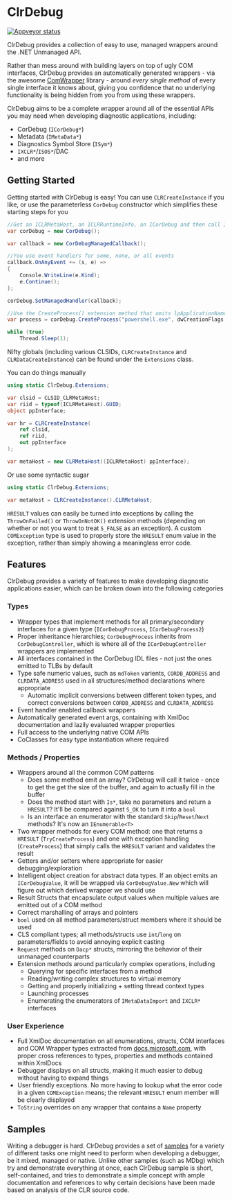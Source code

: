 # ClrDebug

[![Appveyor status](https://ci.appveyor.com/api/projects/status/exeyd1rc7147vbki?svg=true)](https://ci.appveyor.com/project/lordmilko/clrdebug)

ClrDebug provides a collection of easy to use, managed wrappers around the .NET Unmanaged API.

Rather than mess around with building layers on top of ugly COM interfaces, ClrDebug provides an automatically generated
wrappers - via the awesome [ComWrapper](https://github.com/lordmilko/ComWrapper) library - around *every single method* of every single interface it knows about, giving you confidence that
no underlying functionality is being hidden from you from using these wrappers.

ClrDebug aims to be a complete wrapper around all of the essential APIs you may need when developing diagnostic applications, including:
* CorDebug (`ICorDebug*`)
* Metadata (`IMetaData*`)
* Diagnostics Symbol Store (`ISym*`)
* `IXCLR*`/`ISOS*`/DAC
* and more

## Getting Started

Getting started with ClrDebug is easy! You can use `CLRCreateInstance` if you like, or use the parameterless `CorDebug`
constructor which simplifies these starting steps for you

```c#
//Get an ICLRMetaHost, an ICLRRuntimeInfo, an ICorDebug and then call ICorDebug.Initialize()
var corDebug = new CorDebug();

var callback = new CorDebugManagedCallback();

//You use event handlers for some, none, or all events
callback.OnAnyEvent += (s, e) =>
{
    Console.WriteLine(e.Kind);
    e.Continue();
};

corDebug.SetManagedHandler(callback);

//Use the CreateProcess() extension method that omits lpApplicationName and contains optional parameters
var process = corDebug.CreateProcess("powershell.exe", dwCreationFlags: CreateProcessFlags.CREATE_NEW_CONSOLE);

while (true)
    Thread.Sleep(1);
```

Nifty globals (including various CLSIDs, `CLRCreateInstance` and `CLRDataCreateInstance`) can be found under the `Extensions` class.

You can do things manually

```c#
using static ClrDebug.Extensions;

var clsid = CLSID_CLRMetaHost;
var riid = typeof(ICLRMetaHost).GUID;
object ppInterface;

var hr = CLRCreateInstance(
    ref clsid,
    ref riid,
    out ppInterface
);

var metaHost = new CLRMetaHost((ICLRMetaHost) ppInterface);
```

Or use some syntactic sugar

```c#
using static ClrDebug.Extensions;

var metaHost = CLRCreateInstance().CLRMetaHost;
```

`HRESULT` values can easily be turned into exceptions by calling the `ThrowOnFailed()` or `ThrowOnNotOK()` extension methods (depending on whether or not you want to treat `S_FALSE` as an exception).
A custom `COMException` type is used to properly store the `HRESULT` enum value in the exception, rather than simply showing a meaningless error code.

## Features

ClrDebug provides a variety of features to make developing diagnostic applications easier, which can be broken down into the following categories

### Types

* Wrapper types that implement methods for all primary/secondary interfaces for a given type (`ICorDebugProcess`, `ICorDebugProcess2`)
* Proper inheritance hierarchies; `CorDebugProcess` inherits from `CorDebugController`, which is where all of the `ICorDebugController` wrappers are implemented
* All interfaces contained in the CorDebug IDL files - not just the ones emitted to TLBs by default
* Type safe numeric values, such as `mdToken` varients, `CORDB_ADDRESS` and `CLRDATA_ADDRESS` used in all structures/method declarations where appropriate
    * Automatic implicit conversions between different token types, and correct conversions between `CORDB_ADDRESS` and `CLRDATA_ADDRESS`
* Event handler enabled callback wrappers
* Automatically generated event args, containing with XmlDoc documentation and lazily evaluated wrapper properties
* Full access to the underlying native COM APIs
* CoClasses for easy type instantiation where required

### Methods / Properties

* Wrappers around all the common COM patterns
    * Does some method emit an array? ClrDebug will call it twice - once to get the get the size of the buffer, and again to actually fill in the buffer
    * Does the method start with `Is*`, take no parameters and return a `HRESULT`? It'll be compared against `S_OK` to turn it into a `bool`
    * Is an interface an enumerator with the standard `Skip`/`Reset`/`Next` methods? It's now an `IEnumerable<T>`
* Two wrapper methods for every COM method: one that returns a `HRESULT` (`TryCreateProcess`) and one with exception handling (`CreateProcess`) that simply calls the `HRESULT` variant and validates the result
* Getters and/or setters where appropriate for easier debugging/exploration
* Intelligent object creation for abstract data types. If an object emits an `ICorDebugValue`, it will be wrapped via `CorDebugValue.New` which will figure out which derived wrapper we should use
* Result Structs that encapsulate output values when multiple values are emitted out of a COM method
* Correct marshalling of arrays and pointers
* `bool` used on all method parameters/struct members where it should be used
* CLS compliant types; all methods/structs use `int`/`long` on parameters/fields to avoid annoying explicit casting
* `Request` methods on `Dacp*` structs, mirroring the behavior of their unmanaged counterparts
* Extension methods around particularly complex operations, including
    * Querying for specific interfaces from a method
    * Reading/writing complex structures to virtual memory
    * Getting and properly initializing + setting thread context types
    * Launching processes
    * Enumerating the enumerators of `IMetaDataImport` and `IXCLR*` interfaces

### User Experience

* Full XmlDoc documentation on all enumerations, structs, COM interfaces and COM Wrapper types extracted from [docs.microsoft.com](https://docs.microsoft.com/en-us/dotnet/framework/unmanaged-api/debugging/debugging-interfaces),
with proper cross references to types, properties and methods contained within XmlDocs
* Debugger displays on all structs, making it much easier to debug without having to expand things
* User friendly exceptions. No more having to lookup what the error code in a given `COMException` means; the relevant `HRESULT` enum member will be clearly displayed
* `ToString` overrides on any wrapper that contains a `Name` property

## Samples

Writing a debugger is hard. ClrDebug provides a set of [samples](https://github.com/lordmilko/ClrDebug/tree/master/Samples) for a variety of different tasks one might need to
perform when developing a debugger, be it mixed, managed or native. Unlike other samples (such as MDbg) which try and demonstrate everything at once, each ClrDebug sample
is short, self-contained, and tries to demonstrate a simple concept with ample documentation and references to why certain decisions have been made based on analysis of the CLR source code.